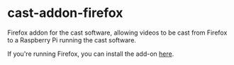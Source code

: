 # cast-addon-firefox
Firefox addon for the cast software, allowing videos to be cast from Firefox to a Raspberry Pi running the cast software.

If you're running Firefox, you can install the add-on [here](https://addons.mozilla.org/en-US/firefox/addon/cast/).
